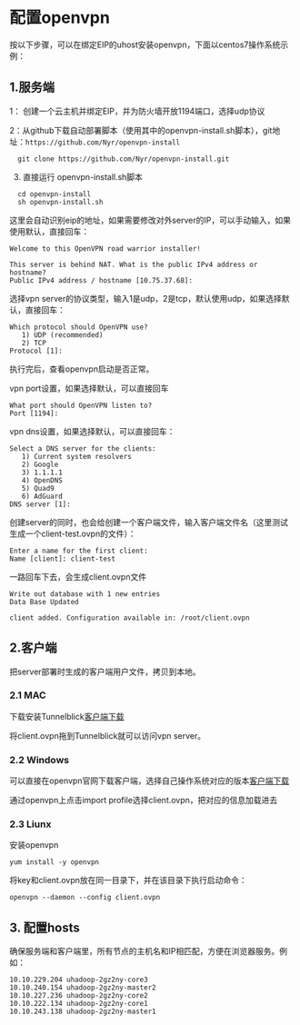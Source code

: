 

# 配置openvpn

按以下步骤，可以在绑定EIP的uhost安装openvpn，下面以centos7操作系统示例：

## 1.服务端

  1： 创建一个云主机并绑定EIP，并为防火墙开放1194端口，选择udp协议
  
  2：从github下载自动部署脚本（使用其中的openvpn-install.sh脚本），git地址：`https://github.com/Nyr/openvpn-install`
  
  ```
    git clone https://github.com/Nyr/openvpn-install.git   
  ```
  3. 直接运行 openvpn-install.sh脚本
  
  ``` 
    cd openvpn-install
    sh openvpn-install.sh
  ```
  
这里会自动识别eip的地址，如果需要修改对外server的IP，可以手动输入，如果使用默认，直接回车：  
  
```
Welcome to this OpenVPN road warrior installer!

This server is behind NAT. What is the public IPv4 address or hostname?
Public IPv4 address / hostname [10.75.37.68]: 
```
选择vpn server的协议类型，输入1是udp，2是tcp，默认使用udp，如果选择默认，直接回车：
```
Which protocol should OpenVPN use?
   1) UDP (recommended)
   2) TCP
Protocol [1]: 
```
执行完后，查看openvpn启动是否正常。

vpn port设置，如果选择默认，可以直接回车
```
What port should OpenVPN listen to?
Port [1194]: 
```

vpn dns设置，如果选择默认，可以直接回车：
```
Select a DNS server for the clients:
   1) Current system resolvers
   2) Google
   3) 1.1.1.1
   4) OpenDNS
   5) Quad9
   6) AdGuard
DNS server [1]: 
```
创建server的同时，也会给创建一个客户端文件，输入客户端文件名（这里测试生成一个client-test.ovpn的文件）：

```
Enter a name for the first client:
Name [client]: client-test
```
一路回车下去，会生成client.ovpn文件

```
Write out database with 1 new entries
Data Base Updated

client added. Configuration available in: /root/client.ovpn
```
## 2.客户端

把server部署时生成的客户端用户文件，拷贝到本地。

### 2.1 MAC

下载安装Tunnelblick[客户端下载](https://tunnelblick.net/downloads.html)

将client.ovpn拖到Tunnelblick就可以访问vpn server。

### 2.2 Windows

可以直接在openvpn官网下载客户端，选择自己操作系统对应的版本[客户端下载](https://openvpn.net/community-downloads/)

通过openvpn上点击import profile选择client.ovpn，把对应的信息加载进去

### 2.3 Liunx

安装openvpn

```
yum install -y openvpn
```

将key和client.ovpn放在同一目录下，并在该目录下执行启动命令：

```
openvpn --daemon --config client.ovpn
```

## 3. 配置hosts

确保服务端和客户端里，所有节点的主机名和IP相匹配，方便在浏览器服务。例如：

    10.10.229.204 uhadoop-2gz2ny-core3 
    10.10.240.154 uhadoop-2gz2ny-master2 
    10.10.227.236 uhadoop-2gz2ny-core2 
    10.10.222.134 uhadoop-2gz2ny-core1 
    10.10.243.138 uhadoop-2gz2ny-master1
